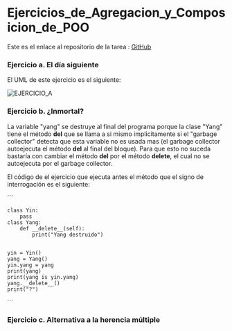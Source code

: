 # Ejercicios_de_Agregacion_y_Composicion_de_POO

Este es el enlace al repositorio de la tarea : [GitHub](https://github.com/migueliiin/Ejercicios_de_Agregacion_y_Composicion_de_POO.git)

### Ejercicio a. El día siguiente


El UML de este ejercicio es el siguiente:


![EJERCICIO_A](https://user-images.githubusercontent.com/91721552/160427201-07086803-d3e8-44ad-881c-b65a3f916e94.png)



### Ejercicio b. ¿Inmortal?


La variable "yang" se destruye al final del programa porque la clase "Yang" tiene el método 
__del__ que se llama a si mismo implicitamente si el "garbage collector" detecta que esta variable
no es usada mas (el garbage collector autoejecuta el método __del__ al final del 
bloque). Para que esto no suceda bastaría con cambiar el método __del__ por el método
 __delete__, el cual no se autoejecuta por el garbage collector.

 El código de el ejercicio que ejecuta antes el método que el signo de interrogación es el
 siguiente:
     
´´´

    class Yin: 
        pass 
    class Yang: 
        def __delete__(self): 
            print("Yang destruido") 


    yin = Yin() 
    yang = Yang() 
    yin.yang = yang 
    print(yang)
    print(yang is yin.yang) 
    yang.__delete__()
    print("?")
       
´´´


### Ejercicio c. Alternativa a la herencia múltiple
